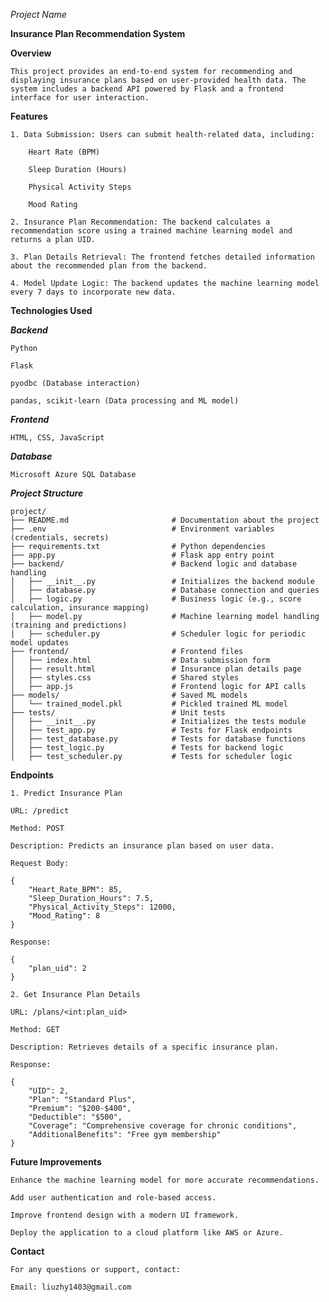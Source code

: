 *Project Name*

**Insurance Plan Recommendation System**

**Overview**

    This project provides an end-to-end system for recommending and displaying insurance plans based on user-provided health data. The system includes a backend API powered by Flask and a frontend interface for user interaction.

**Features**

    1. Data Submission: Users can submit health-related data, including:

        Heart Rate (BPM)

        Sleep Duration (Hours)

        Physical Activity Steps

        Mood Rating

    2. Insurance Plan Recommendation: The backend calculates a recommendation score using a trained machine learning model and returns a plan UID.

    3. Plan Details Retrieval: The frontend fetches detailed information about the recommended plan from the backend.

    4. Model Update Logic: The backend updates the machine learning model every 7 days to incorporate new data.

**Technologies Used**

***Backend***

    Python

    Flask

    pyodbc (Database interaction)

    pandas, scikit-learn (Data processing and ML model)

***Frontend***

    HTML, CSS, JavaScript

***Database***

    Microsoft Azure SQL Database

***Project Structure***

    project/
    ├── README.md                       # Documentation about the project
    ├── .env                            # Environment variables (credentials, secrets)
    ├── requirements.txt                # Python dependencies
    ├── app.py                          # Flask app entry point
    ├── backend/                        # Backend logic and database handling
    │   ├── __init__.py                 # Initializes the backend module
    │   ├── database.py                 # Database connection and queries
    │   ├── logic.py                    # Business logic (e.g., score calculation, insurance mapping)
    │   ├── model.py                    # Machine learning model handling (training and predictions)
    │   ├── scheduler.py                # Scheduler logic for periodic model updates
    ├── frontend/                       # Frontend files
    │   ├── index.html                  # Data submission form
    │   ├── result.html                 # Insurance plan details page
    │   ├── styles.css                  # Shared styles
    │   ├── app.js                      # Frontend logic for API calls
    ├── models/                         # Saved ML models
    │   └── trained_model.pkl           # Pickled trained ML model
    ├── tests/                          # Unit tests
    │   ├── __init__.py                 # Initializes the tests module
    │   ├── test_app.py                 # Tests for Flask endpoints
    │   ├── test_database.py            # Tests for database functions
    │   ├── test_logic.py               # Tests for backend logic
    │   ├── test_scheduler.py           # Tests for scheduler logic


**Endpoints**

    1. Predict Insurance Plan

    URL: /predict

    Method: POST

    Description: Predicts an insurance plan based on user data.

    Request Body:

    {
        "Heart_Rate_BPM": 85,
        "Sleep_Duration_Hours": 7.5,
        "Physical_Activity_Steps": 12000,
        "Mood_Rating": 8
    }

    Response:

    {
        "plan_uid": 2
    }

    2. Get Insurance Plan Details

    URL: /plans/<int:plan_uid>

    Method: GET

    Description: Retrieves details of a specific insurance plan.

    Response:

    {
        "UID": 2,
        "Plan": "Standard Plus",
        "Premium": "$200-$400",
        "Deductible": "$500",
        "Coverage": "Comprehensive coverage for chronic conditions",
        "AdditionalBenefits": "Free gym membership"
    }

**Future Improvements**

    Enhance the machine learning model for more accurate recommendations.

    Add user authentication and role-based access.

    Improve frontend design with a modern UI framework.

    Deploy the application to a cloud platform like AWS or Azure.

**Contact**

    For any questions or support, contact:

    Email: liuzhy1403@gmail.com

